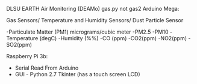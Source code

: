 DLSU EARTH Air Monitoring (DEAMo)
gas.py not gas2
Arduino Mega:

Gas Sensors/ Temperature and Humidity Sensors/ Dust Particle Sensor

 -Particulate Matter (PM1) micrograms/cubic meter
 -PM2.5
 -PM10
 -Temperature (degC)
 -Humidity (%%)
 -CO (ppm)
 -CO2(ppm)
 -NO2(ppm)
 -SO2(ppm)
 
Raspberry Pi 3b:

 - Serial Read From Arduino
 - GUI - Python 2.7 Tkinter (has a touch screen LCD)
